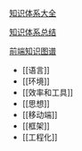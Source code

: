 [知识体系大全](https://github.com/tsejx)

[知识体系总结](https://juejin.cn/post/7146973901166215176)

[前端知识图谱](https://f2e.tech/mindmap?)


- [[语言]]
- [[环境]]
- [[效率和工具]]
- [[思想]]
- [[移动端]]
- [[框架]]
- [[工程化]]